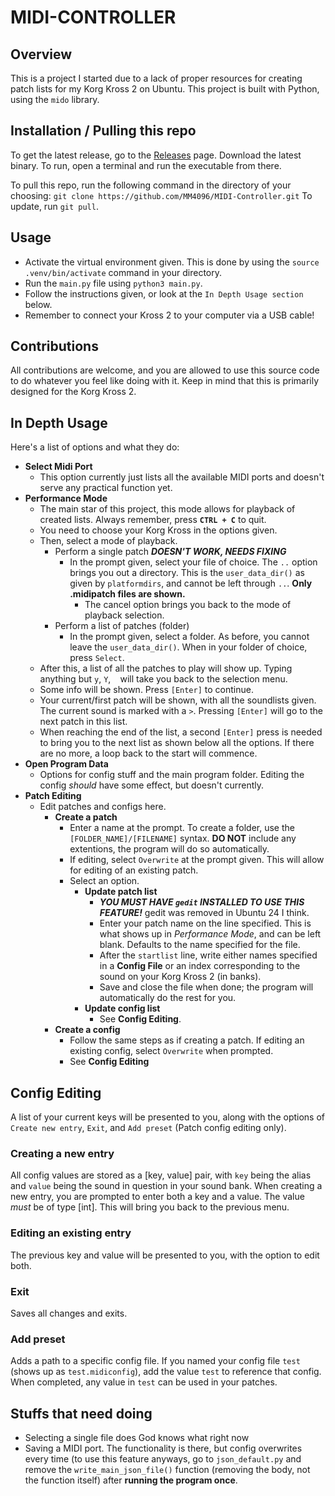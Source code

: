 # MIDI-CONTROLLER
## Overview
This is a project I started due to a lack of proper resources for creating patch lists for my Korg Kross 2 on Ubuntu.
This project is built with Python, using the `mido` library.

## Installation / Pulling this repo
To get the latest release, go to the [Releases](https://github.com/MM4096/MIDI-Controller/releases/) page. Download the latest binary.
To run, open a terminal and run the executable from there.

To pull this repo, run the following command in the directory of your choosing:
`git clone https://github.com/MM4096/MIDI-Controller.git`
To update, run `git pull`.

## Usage
- Activate the virtual environment given. This is done by using the `source .venv/bin/activate` command in your directory.
- Run the `main.py` file using `python3 main.py`.
- Follow the instructions given, or look at the `In Depth Usage section` below.
- Remember to connect your Kross 2 to your computer via a USB cable!

## Contributions
All contributions are welcome, and you are allowed to use this source code to do whatever you feel like doing with it. Keep in mind that this is primarily designed for the Korg Kross 2.

## In Depth Usage

Here's a list of options and what they do:

- **Select Midi Port**
  - This option currently just lists all the available MIDI ports and doesn't serve any practical function yet.
- **Performance Mode**
  - The main star of this project, this mode allows for playback of created lists. Always remember, press **`CTRL + C`** to quit.
  - You need to choose your Korg Kross in the options given.
  - Then, select a mode of playback.
    - Perform a single patch ***DOESN'T WORK, NEEDS FIXING***
      - In the prompt given, select your file of choice. The `..` option brings you out a directory. This is the `user_data_dir()` as given by `platformdirs`, and cannot be left through `..`. **Only .midipatch files are shown.**
        - The cancel option brings you back to the mode of playback selection.
    - Perform a list of patches (folder)
      - In the prompt given, select a folder. As before, you cannot leave the `user_data_dir()`. When in your folder of choice, press `Select`.
  - After this, a list of all the patches to play will show up. Typing anything but `y`, `Y`, ` ` will take you back to the selection menu.
  - Some info will be shown. Press `[Enter]` to continue.
  - Your current/first patch will be shown, with all the soundlists given. The current sound is marked with a `>`. Pressing `[Enter]` will go to the next patch in this list.
  - When reaching the end of the list, a second `[Enter]` press is needed to bring you to the next list as shown below all the options. If there are no more, a loop back to the start will commence.
- **Open Program Data**
  - Options for config stuff and the main program folder. Editing the config *should* have some effect, but doesn't currently.
- **Patch Editing**
  - Edit patches and configs here.
    - **Create a patch**
      - Enter a name at the prompt. To create a folder, use the `[FOLDER_NAME]/[FILENAME]` syntax. **DO NOT** include any extentions, the program will do so automatically.
      - If editing, select `Overwrite` at the prompt given. This will allow for editing of an existing patch.
      - Select an option.
        - **Update patch list**
          - ***YOU MUST HAVE `gedit` INSTALLED TO USE THIS FEATURE!*** gedit was removed in Ubuntu 24 I think.
          - Enter your patch name on the line specified. This is what shows up in *Performance Mode*, and can be left blank. Defaults to the name specified for the file.
          - After the `startlist` line, write either names specified in a **Config File** or an index corresponding to the sound on your Korg Kross 2 (in banks).
          - Save and close the file when done; the program will automatically do the rest for you.
        - **Update config list**
          - See **Config Editing**.
    - **Create a config**
      - Follow the same steps as if creating a patch. If editing an existing config, select `Overwrite` when prompted.
      - See **Config Editing**


## Config Editing 
A list of your current keys will be presented to you, along with the options of `Create new entry`, `Exit`, and `Add preset` (Patch config editing only).
### Creating a new entry
All config values are stored as a [key, value] pair, with `key` being the alias and `value` being the sound in question in your sound bank.
When creating a new entry, you are prompted to enter both a key and a value. The value *must* be of type [int]. This will bring you back to the previous menu.
### Editing an existing entry
The previous key and value will be presented to you, with the option to edit both.
### Exit
Saves all changes and exits.
### Add preset
Adds a path to a specific config file. If you named your config file `test` (shows up as `test.midiconfig`), add the value `test` to reference that config. When completed, any value in `test` can be used in your patches.


## Stuffs that need doing
- Selecting a single file does God knows what right now
- Saving a MIDI port. The functionality is there, but config overwrites every time (to use this feature anyways, go to `json_default.py` and remove the `write_main_json_file()` function (removing the body, not the function itself) after **running the program once**.

